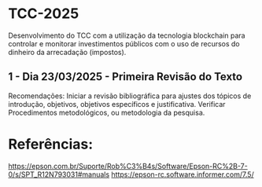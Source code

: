 # TCC-2025
Desenvolvimento do TCC com a utilização da tecnologia blockchain para controlar e monitorar investimentos públicos com o uso de recursos do dinheiro da arrecadação (impostos).

## 1 - Dia 23/03/2025 - Primeira Revisão do Texto
Recomendações: Iniciar a revisão bibliográfica para ajustes dos tópicos de introdução, objetivos, objetivos específicos e justificativa. Verificar Procedimentos metodológicos, ou metodologia da pesquisa.

# Referências:
https://epson.com.br/Suporte/Rob%C3%B4s/Software/Epson-RC%2B-7-0/s/SPT_R12N793031#manuals
https://epson-rc.software.informer.com/7.5/
